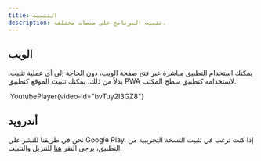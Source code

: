 ```yaml
---
title: التثبيت
description: تثبيت البرنامج على منصات مختلفة.
---
```


## الويب

يمكنك استخدام التطبيق مباشرة عبر فتح صفحة الويب، دون الحاجة إلى أي عملية تثبيت.
بدلاً من ذلك، يمكنك تثبيت الموقع كتطبيق PWA لاستخدامه كتطبيق سطح المكتب.

:YoutubePlayer{video-id="bvTuy2I3GZ8"}

## أندرويد

نحن في طريقنا للنشر على Google Play. إذا كنت ترغب في تثبيت النسخة التجريبية من التطبيق، يرجى النقر [هنا](https://github.com/UniAll-LLC/PiCHat-releases/releases/latest) للتنزيل والتثبيت.
